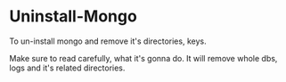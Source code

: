 # Uninstall-Mongo
To un-install mongo and remove it's directories, keys.

Make sure to read carefully, what it's gonna do. It will remove whole dbs, logs and it's related directories.
